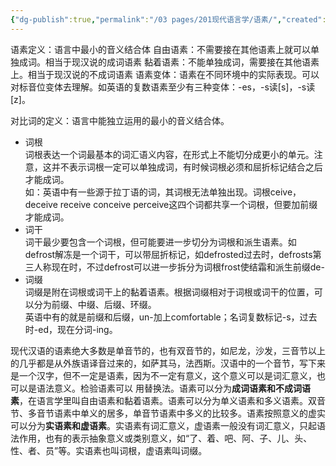 ```yaml
---
{"dg-publish":true,"permalink":"/03 pages/201现代语言学/语素/","created":"2024-12-16T22:09:36.534+08:00","updated":"2025-03-02T15:15:41.962+08:00"}
---
```


语素定义：语言中最小的音义结合体
自由语素：不需要接在其他语素上就可以单独成词。相当于现汉说的成词语素 
黏着语素：不能单独成词，需要接在其他语素上。相当于现汉说的不成词语素 
语素变体：语素在不同环境中的实际表现。可以对标音位变体去理解。如英语的复数语素至少有三种变体：-es，-s读[s]，-s读[z]。

对比词的定义：语言中能独立运用的最小的音义结合体。

- 词根  
    词根表达一个词最基本的词汇语义内容，在形式上不能切分成更小的单元。注意，这并不表示词根一定可以单独成词，有时候词根必须和屈折标记结合之后才能成词。  
    如：英语中有一些源于拉丁语的词，其词根无法单独出现。词根ceive，deceive receive conceive perceive这四个词都共享一个词根，但要加前缀才能成词。
- 词干  
    词干最少要包含一个词根，但可能要进一步切分为词根和派生语素。如defrost解冻是一个词干，可以带屈折标记，如defrosted过去时，defrosts第三人称现在时，不过defrost可以进一步拆分为词根frost使结霜和派生前缀de-
- 词缀  
    词缀是附在词根或词干上的黏着语素。根据词缀相对于词根或词干的位置，可以分为前缀、中缀、后缀、环缀。  
    英语中有的就是前缀和后缀，un-加上comfortable；名词复数标记-s，过去时-ed，现在分词-ing。

现代汉语的语素绝大多数是单音节的，也有双音节的，如尼龙，沙发，三音节以上的几乎都是从外族语译音过来的，如萨其马，法西斯。 ​
汉语中的一个音节，写下来是一个汉字，但不一定是语素，因为不一定有意义，这个意义可以是词汇意义，也可以是语法意义。检验语素可以 用替换法。 
​语素可以分为**成词语素和不成词语素**，在语言学里叫自由语素和黏着语素。 ​语素可以分为单义语素和多义语素。双音节、多音节语素中单义的居多，单音节语素中多义的比较多。 ​
语素按照意义的虚实可以分为**实语素和虚语素**。实语素有词汇意义，虚语素一般没有词汇意义，只起语法作用，也有的表示抽象意义或类别意义，如“了、着、吧、阿、子、儿、头、性、者、员”等。实语素也叫词根，虚语素叫词缀。
